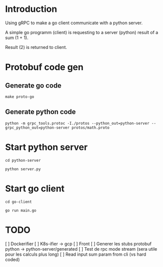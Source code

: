 # Introduction

Using gRPC to make a go client communicate with a python server.

A simple go programm (client) is requesting to a server (python) result of a sum (1 + 1).

Result (2) is returned to client.


# Protobuf code gen
## Generate go code

```
make proto-go
```

## Generate python code

```
python -m grpc_tools.protoc -I./protos --python_out=python-server --grpc_python_out=python-server protos/math.proto
```

# Start python server

```
cd python-server

python server.py
```

# Start go client

```
cd go-client

go run main.go

```

# TODO

[ ] Dockerifier
[ ] K8s-ifier -> gcp
[ ] Front
[ ] Generer les stubs protobuf python -> python-server/generated
[ ] Test de rpc mode stream (sera utile pour les calculs plus long)
[ ] Read input sum param from cli (vs hard coded)
